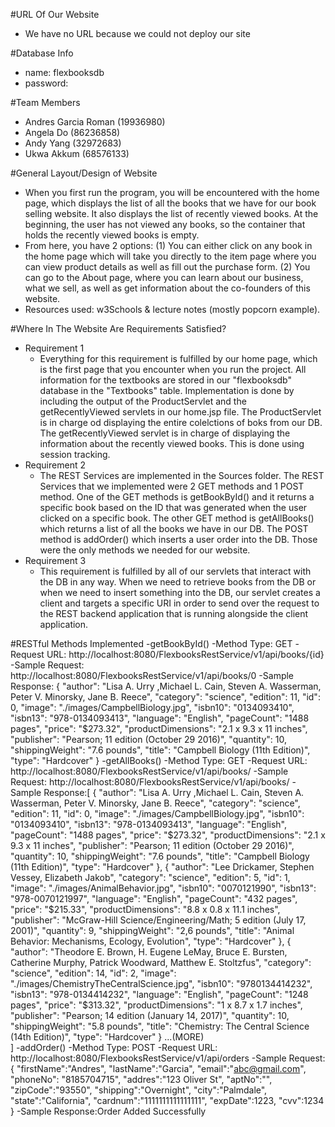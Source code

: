 #URL Of Our Website
- We have no URL because we could not deploy our site

#Database Info
- name: flexbooksdb
- password: 

#Team Members
- Andres Garcia Roman (19936980)
- Angela Do (86236858)
- Andy Yang (32972683) 
- Ukwa Akkum (68576133)

#General Layout/Design of Website
- When you first run the program, you will be encountered with the home page, which displays the list of all the books that we have for our book selling website. It also displays the list of recently viewed books. At the beginning, the user has not viewed any books, so the container that holds the recently viewed books is empty. 
- From here, you have 2 options:
	(1) You can either click on any book in the home page which will take you directly to the item page where you can view product details as well as fill out the purchase form.
	(2) You can go to the About page, where you can learn about our business, what we sell, as well as get information about the co-founders of this website. 
- Resources used: w3Schools & lecture notes (mostly popcorn example).


#Where In The Website Are Requirements Satisfied?
- Requirement 1
	- Everything for this requirement is fulfilled by our home page, which is the first page that you encounter when you run the project. All information for the textbooks are stored in our "flexbooksdb" database in the "Textbooks" table. Implementation is done by including the output of the ProductServlet and the getRecentlyViewed servlets in our home.jsp file. The ProductServlet  is in charge od displaying the entire colelctions of boks from our DB. The getRecentlyViewed servlet is in charge of displaying the information about the recently viewed books. This is done using session tracking. 
- Requirement 2
	- The REST Services are implemented in the Sources folder. The REST Services that we implemented were 2 GET methods and 1 POST method. One of the GET methods is getBookById() and it returns a specific book based on the ID that was generated when the user clicked on a specific book. The other GET method is getAllBooks() which returns a list of all the books we have in our DB. The POST method is addOrder() which inserts a user order into the DB. Those were the only methods we needed for our website. 
- Requirement 3
	- This requirement is fulfilled by all of our servlets that interact with the DB in any way. When we need to retrieve books from the DB or when we need to insert something into the DB, our servlet creates a client and targets a specific URI in order to send over the request to the REST backend application that is running alongside the client application. 

#RESTful Methods Implemented
-getBookById()
	-Method Type: GET
	-Request URL: http://localhost:8080/FlexbooksRestService/v1/api/books/{id}
	-Sample Request: http://localhost:8080/FlexbooksRestService/v1/api/books/0
	-Sample Response: {
					    "author": "Lisa A. Urry ,Michael L. Cain, Steven A. Wasserman, Peter V. Minorsky, Jane B. Reece",
					    "category": "science",
					    "edition": 11,
					    "id": 0,
					    "image": "./images/CampbellBiology.jpg",
					    "isbn10": "0134093410",
					    "isbn13": "978-0134093413",
					    "language": "English",
					    "pageCount": "1488 pages",
					    "price": "$273.32",
					    "productDimensions": "2.1 x 9.3 x 11 inches",
					    "publisher": "Pearson; 11 edition (October 29 2016)",
					    "quantity": 10,
					    "shippingWeight": "7.6 pounds",
					    "title": "Campbell Biology (11th Edition)",
					    "type": "Hardcover"
					  }
-getAllBooks()
	-Method Type: GET
	-Request URL: http://localhost:8080/FlexbooksRestService/v1/api/books/
	-Sample Request: http://localhost:8080/FlexbooksRestService/v1/api/books/
	-Sample Response:[
					    {
					        "author": "Lisa A. Urry ,Michael L. Cain, Steven A. Wasserman, Peter V. Minorsky, Jane B. Reece",
					        "category": "science",
					        "edition": 11,
					        "id": 0,
					        "image": "./images/CampbellBiology.jpg",
					        "isbn10": "0134093410",
					        "isbn13": "978-0134093413",
					        "language": "English",
					        "pageCount": "1488 pages",
					        "price": "$273.32",
					        "productDimensions": "2.1 x 9.3 x 11 inches",
					        "publisher": "Pearson; 11 edition (October 29 2016)",
					        "quantity": 10,
					        "shippingWeight": "7.6 pounds",
					        "title": "Campbell Biology (11th Edition)",
					        "type": "Hardcover"
					    },
					    {
					        "author": "Lee Drickamer, Stephen Vessey, Elizabeth Jakob",
					        "category": "science",
					        "edition": 5,
					        "id": 1,
					        "image": "./images/AnimalBehavior.jpg",
					        "isbn10": "0070121990",
					        "isbn13": "978-0070121997",
					        "language": "English",
					        "pageCount": "432 pages",
					        "price": "$215.33",
					        "productDimensions": "8.8 x 0.8 x 11.1 inches",
					        "publisher": "McGraw-Hill Science/Engineering/Math; 5 edition (July 17, 2001)",
					        "quantity": 9,
					        "shippingWeight": "2,6 pounds",
					        "title": "Animal Behavior: Mechanisms, Ecology, Evolution",
					        "type": "Hardcover"
					    },
					    {
					        "author": "Theodore E. Brown, H. Eugene LeMay, Bruce E. Bursten, Catherine Murphy, Patrick Woodward, Matthew E. Stoltzfus",
					        "category": "science",
					        "edition": 14,
					        "id": 2,
					        "image": "./images/ChemistryTheCentralScience.jpg",
					        "isbn10": "9780134414232",
					        "isbn13": "978-0134414232",
					        "language": "English",
					        "pageCount": "1248 pages",
					        "price": "$313.32",
					        "productDimensions": "1 x 8.7 x 1.7 inches",
					        "publisher": "Pearson; 14 edition (January 14, 2017)",
					        "quantity": 10,
					        "shippingWeight": "5.8 pounds",
					        "title": "Chemistry: The Central Science (14th Edition)",
					        "type": "Hardcover"
					    }
					    ...(MORE)   
                     ]
-addOrder()
	-Method Type: POST
	-Request URL: http://localhost:8080/FlexbooksRestService/v1/api/orders
	-Sample Request: {
						"firstName":"Andres",
						"lastName":"Garcia",
						"email":"abc@gmail.com",
						"phoneNo": "8185704715",
						"addres":"123 Oliver St",
						"aptNo":"",
						"zipCode":"93550",
						"shipping":"Overnight",
						"city":"Palmdale",
						"state":"California",
						"cardnum":"1111111111111111",
						"expDate":1223,
						"cvv":1234
					 }
	-Sample Response:Order Added Successfully
